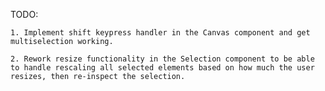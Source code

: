 TODO: 

    1. Implement shift keypress handler in the Canvas component and get multiselection working.
    
    2. Rework resize functionality in the Selection component to be able to handle rescaling all selected elements based on how much the user resizes, then re-inspect the selection.


